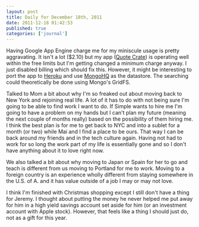```yaml
---
layout: post
title: Daily for December 18th, 2011
date: 2011-12-18 01:42:53
published: true
categories: ['journal']
---
```


Having Google App Engine charge me for my miniscule usage is pretty aggravating. It isn't a lot ($2.10) but my app ([Quote Crate](http://www.quotecrate.com)) is operating well within the free limits but I'm getting changed a minimum charge anyway. I just disabled billing which should fix this. However, it might be interesting to port the app to [Heroku](http://heroku.com) and use [MongoHQ](http://mongohq.com) as the datastore. The searching could theoretically be done using Mongo's GridFS.

Talked to Mom a bit about why I'm so freaked out about moving back to New York and rejoining real life. A lot of it has to do with not being sure I'm going to be able to find work I want to do. If Simple wants to hire me I'm going to have a problem on my hands but I can't plan my future (meaning the next couple of months really) based on the possibility of them hiring me. I think the best plan is for me to get back to NYC and into a sublet for a month (or two) while Mai and I find a place to be ours. That way I can be back around my friends and in the tech culture again. Having not had to work for so long the work part of my life is essentially gone and so I don't have anything about it to love right now.

We also talked a bit about why moving to Japan or Spain for her to go and teach is different from us moving to Portland for me to work. Moving to a foreign country is an experience wholly different from staying somewhere in the U.S. of A. and it has value outside of a job I may or may not love.

I think I'm finished with Christmas shopping except I still don't have a thing for Jeremy. I thought about putting the money he never helped me put away for him in a high yield savings account set aside for him (or an investment account with Apple stock). However, that feels like a thing I should just do, not as a gift for this year. 
